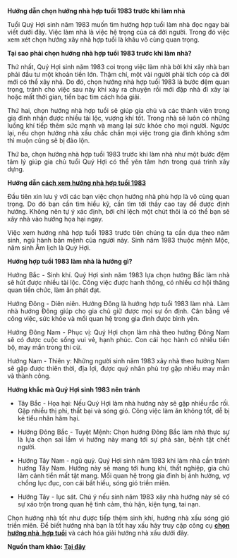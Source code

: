 <p dir="ltr" style="text-align: justify;"><span style="font-size:14px"><strong>Hướng dẫn chọn hướng nhà hợp tuổi 1983 trước khi làm nhà</strong></span></p>

<p dir="ltr" style="text-align: justify;"><span style="font-size:14px">Tuổi Quý Hợi sinh năm 1983 muốn tìm hướng hợp tuổi làm nhà đọc ngay bài viết dưới đây. Việc làm nhà là việc hệ trọng của cả đời người. Trong đó việc xem xét chọn hướng xây nhà hợp tuổi là khâu vô cùng quan trọng. </span></p>

<p dir="ltr" style="text-align: justify;"><span style="font-size:14px"><strong>Tại sao phải chọn hướng nhà hợp tuổi 1983 trước khi làm nhà?</strong></span></p>

<p dir="ltr" style="text-align: justify;"><span style="font-size:14px">Thứ nhất, Quý Hợi sinh năm 1983 coi trọng việc làm nhà bởi khi xây nhà bạn phải đầu tư một khoản tiền lớn. Thậm chí, một vài người phải tích cóp cả đời mới có thể xây nhà. Do đó, chọn hướng nhà hợp tuổi 1983 là bước đệm quan trọng, tránh cho việc sau này khi xảy ra chuyện rồi mới đập nhà đi xây lại hoặc mất thời gian, tiền bạc tìm cách hóa giải. </span></p>

<p dir="ltr" style="text-align: justify;"><span style="font-size:14px">Thứ hai, chọn hướng nhà hợp tuổi sẽ giúp gia chủ và các thành viên trong gia đình nhận được nhiều tài lộc, vượng khí tốt. Trong nhà sẽ luôn có những luồng khí tiếp thêm sức mạnh và mang lại sức khỏe cho mọi người. Ngược lại, nếu chọn hướng nhà xấu chắc chắn mọi việc trong gia đình không sớm thì muộn cũng sẽ bị đảo lộn. </span></p>

<p dir="ltr" style="text-align: justify;"><span style="font-size:14px">Thứ ba, chọn hướng nhà hợp tuổi 1983 trước khi làm nhà như một bước đệm tâm lý giúp gia chủ tuổi Quý Hợi có thể yên tâm hơn trong quá trình xây dựng. </span></p>

<p dir="ltr" style="text-align: justify;"><span style="font-size:14px"><strong>Hướng dẫn <a href="http://phongthuyso.vn/huong-nha-tuoi-canh-than.html">cách xem hướng nhà hợp tuổi 1983</a></strong></span></p>

<p dir="ltr" style="text-align: justify;"><span style="font-size:14px">Đầu tiên xin lưu ý với các bạn việc chọn hướng nhà phù hợp là vô cùng quan trọng. Do đó bạn cần tìm hiểu kỹ, cần tìm tới thầy cao tay để được định hướng. Không nên tự ý xác định, bởi chỉ lệch một chút thôi là có thể bạn sẽ xây nhà vào hướng họa hại ngay. </span></p>

<p dir="ltr" style="text-align: justify;"><span style="font-size:14px">Việc xem hướng nhà hợp tuổi 1983 trước tiên chúng ta cần dựa theo năm sinh, ngũ hành bản mệnh của người này. Sinh năm 1983 thuộc mệnh Mộc, năm sinh Âm lịch là Quý Hợi. </span></p>

<p dir="ltr" style="text-align: justify;"><span style="font-size:14px"><strong>Hướng hợp tuổi 1983 làm nhà là hướng gì?</strong></span></p>

<p dir="ltr" style="text-align: justify;"><span style="font-size:14px">Hướng Bắc - Sinh khí. Quý Hợi sinh năm 1983 lựa chọn hướng Bắc làm nhà sẽ hút được nhiều tài lộc. Công việc được hanh thông, có nhiều cơ hội thăng quan tiến chức, làm ăn phát đạt. </span></p>

<p dir="ltr" style="text-align: justify;"><span style="font-size:14px">Hướng Đông - Diên niên. Hướng Đông là hướng hợp tuổi 1983 làm nhà. Làm nhà hướng Đông giúp cho gia chủ giữ được mọi sự ổn định. Cân bằng về công việc, sức khỏe và mối quan hệ trong gia đình được bình yên. </span></p>

<p dir="ltr" style="text-align: justify;"><span style="font-size:14px">Hướng Đông Nam - Phục vị: Quý Hợi chọn làm nhà theo hướng Đông Nam sẽ có được cuộc sống vui vẻ, hạnh phúc. Con cái học hành có nhiều tiến bộ, may mắn trong thi cử. </span></p>

<p dir="ltr" style="text-align: justify;"><span style="font-size:14px">Hướng Nam - Thiên y: Những người sinh năm 1983 xây nhà theo hướng Nam sẽ gặp được thiên thời, địa lợi, được quý nhân phù trợ gặp nhiều may mắn và thành công. </span></p>

<p dir="ltr" style="text-align: justify;"><span style="font-size:14px"><strong>Hướng khắc mà Quý Hợi sinh 1983 nên tránh </strong></span></p>

<ul>
	<li dir="ltr">
	<p dir="ltr" style="text-align: justify;"><span style="font-size:14px">Tây Bắc - Họa hại: Nếu Quý Hợi làm nhà hướng này sẽ gặp nhiều rắc rối. Gặp nhiều thị phi, thất bại và sóng gió. Công việc làm ăn không tốt, dễ bị kẻ tiểu nhân hãm hại. </span></p>
	</li>
	<li dir="ltr">
	<p dir="ltr" style="text-align: justify;"><span style="font-size:14px">Hướng Đông Bắc - Tuyệt Mệnh: Chọn hướng Đông Bắc làm nhà thực sự là lựa chọn sai lầm vì hướng này mang tới sự phá sản, bệnh tật chết người. </span></p>
	</li>
	<li dir="ltr">
	<p dir="ltr" style="text-align: justify;"><span style="font-size:14px">Hướng Tây Nam - ngũ quỷ. Quý Hợi sinh năm 1983 khi làm nhà cần tránh hướng Tây Nam. Hướng này sẽ mang tới hung khí, thất nghiệp, gia chủ lâm cảnh tiền mất tật mang. Mối quan hệ trong gia đình bị ảnh hưởng, vợ chồng lục đục, con cái bất hiếu, sóng gió triền miên. </span></p>
	</li>
	<li dir="ltr">
	<p dir="ltr" style="text-align: justify;"><span style="font-size:14px">Hướng Tây - lục sát. Chú ý nếu sinh năm 1983 xây nhà hướng này sẽ có sự xáo trộn trong quan hệ tình cảm, thù hận, kiện tụng, tai nạn. </span></p>
	</li>
</ul>

<p dir="ltr" style="text-align: justify;"><span style="font-size:14px">Chọn hướng nhà tốt như được tiếp thêm sinh khí, hướng nhà xấu sóng gió triền miên. Để biết hướng nhà bạn là tốt hay xấu hãy truy cập công cụ <strong><a href="https://phongthuyso.vn/xem-huong-nha.html">chọn hướng nhà&nbsp; hợp tuổi</a></strong> và cách hóa giải hướng nhà xấu dưới đây.</span></p>

<p dir="ltr" style="text-align: justify;"><strong><span style="font-size:14px">Nguồn tham khảo: <a href="https://www.slideshare.net/simphongthuy/nghe-chuyn-gia-lun-hng-nh-hp-tui-qu-hi-1983">Tại đây</a></span></strong></p>

<p dir="ltr" style="text-align:justify">&nbsp;</p>
